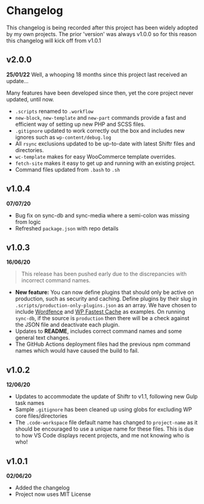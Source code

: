 # Changelog

This changelog is being recorded after this project has been widely adopted by my own projects. The prior 'version' was always v1.0.0 so for this reason this changelog will kick off from v1.0.1

## v2.0.0
**25/01/22**
Well, a whooping 18 months since this project last received an update...

Many features have been developed since then, yet the core project never updated, until now.

* `.scripts` renamed to `.workflow`
* `new-block`, `new-template` and `new-part` commands provide a fast and efficient way of setting up new PHP and SCSS files.
* `.gitignore` updated to work correctly out the box and includes new ignores such as `wp-content/debug.log`
* All `rsync` exclusions updated to be up-to-date with latest Shiftr files and directories.
* `wc-template` makes for easy WooCommerce template overrides.
* `fetch-site` makes it easy to get up and running with an existing project.
* Command files updated from `.bash` to `.sh`

## v1.0.4
**07/07/20**
- Bug fix on sync-db and sync-media where a semi-colon was missing from logic
- Refreshed `package.json` with repo details

## v1.0.3
**16/06/20**
> This release has been pushed early due to the discrepancies with incorrect command names.
- **New feature:** You can now define plugins that should only be active on production, such as security and caching. Define plugins by their slug in `.scripts/production-only-plugins.json` as an array. We have chosen to include [Wordfence](https://wordpress.org/plugins/wordfence/) and [WP Fastest Cache](https://wordpress.org/plugins/wp-fastest-cache/) as examples. On running `sync-db`, if the source is `production` then there will be a check against the JSON file and deactivate each plugin.
- Updates to **README**, includes correct command names and some general text changes.
- The GitHub Actions deployment files had the previous npm command names which would have caused the build to fail.


## v1.0.2
**12/06/20**
- Updates to accommodate the update of Shiftr to v1.1, following new Gulp task names
- Sample `.gitignore` has been cleaned up using globs for excluding WP core files/directories
- The `.code-workspace` file default name has changed to `project-name` as it should be encouraged to use a unique name for these files. This is due to how VS Code displays recent projects, and me not knowing who is who!


## v1.0.1
**02/06/20**
- Added the changelog
- Project now uses MIT License